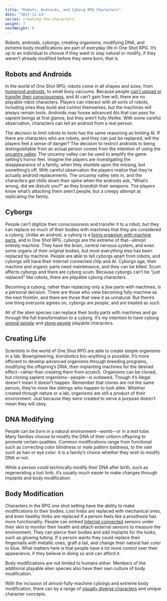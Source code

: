 ```yaml
---
title: "Robots, Androids, and Cyborg RPG Characters"
date: "2017-11-13"
series: creating-the-characters
weight: 7
nextWeight: 8
---
```


Robots, androids, cyborgs, creating organisms, modifying DNA, and extreme body modifications are part of everyday life in One Shot RPG. It’s up to an individual to choose if they want to stay natural or modify, if they weren’t already modified before they were born, that is.<!--more-->

## Robots and Androids
In the world of One Shot RPG, robots come in all shapes and sizes, from [humanoid androids](https://en.wikipedia.org/wiki/Android_(robot)), to small boxy vacuums. Because people [can’t upload or transfer their consciousness](/blog/creating-the-characters/ai-and-internet/#internet-connected-beings), and AI can’t gain free will, there are no playable robot characters. Players can interact with all sorts of robots, including ones they build and control themselves, but the machines will always remain tools. Androids may house advanced AIs that can pass for sapient beings at first glance, but they aren’t fully lifelike. With some careful observation, characters can tell an android from a real person.

The decision to limit robots to tools has the same reasoning as limiting AI. If there are characters who are robots, and they can just be replaced, will the players feel a sense of danger? The decision to restrict androids to being distinguishable from an actual person comes from the intention of using the [uncanny valley](https://en.wikipedia.org/wiki/Uncanny_valley). The uncanny valley can be used to amplify the game setting’s horror feel. Imagine the players are investigating the disappearance of a family, when they stumble upon the missing, but something’s off. With careful observation the players realize that they’re actually android replacements. The uncanny valley sets in, and the characters get chills down their spine when the androids ask, “What’s wrong, did we disturb you?” as they brandish their weapons. The players know what’s attacking them aren’t people, but a creepy attempt at replicating the family.

## Cyborgs
People can’t digitize their consciousness and transfer it to a robot, but they can replace so much of their bodies with machines that they are considered a cyborg. Unlike an android, a cyborg is a [living organism with machine parts](http://tvtropes.org/pmwiki/pmwiki.php/Main/Cyborg), and in One Shot RPG, cyborgs are the extreme of that--almost entirely machine. They have the brain, central nervous system, and even some organs of their original bodies, but most everything else has been replaced by machine. People are able to tell cyborgs apart from robots, and cyborgs still have their Internet connected chip and AI. Cyborgs age, their machine and organic parts need maintenance, and they can be killed. Scum affects cyborgs and there are cyborg scum. Because cyborgs can’t be “just replaced” like robots, there are playable cyborg characters.

Becoming a cyborg, rather than replacing only a _few_ parts with machines, is a personal decision. There are those who view becoming fully machine as the next frontier, and there are those that view it as unnatural. But there’s one thing everyone agrees on, cyborgs are _people_, and are treated as such.

All of the alien species can replace their body parts with machines and go through the full transformation to a cyborg. It’s my intention to have cyborg _[animal people](/blog/creating-the-setting/planets-and-races/#venus)_ and _[stone people](/blog/creating-the-setting/planets-and-races/#mars)_ playable characters.

## Creating Life
Scientists in the world of One Shot RPG are able to create simple organisms in a lab. Bioengineering, biorobotics bio-anything is possible. It’s more efficient to develop advanced organisms through breeding programs, modifying the offspring’s DNA, then implanting machines for the desired effect--rather than creating them from scratch. Organisms can be cloned, but cloning sapient organisms--people--is outlawed. Though it’s illegal doesn’t mean it doesn’t happen. Remember that clones are not the same person, they’re more like siblings who happen to look alike. Whether created through nature or a lab, organisms are still a product of their environment. Just because they were created to serve a purpose doesn’t mean they will obey.

## DNA Modifying
People can be born in a natural environment--womb--or in a test tube. Many families choose to modify the DNA of their unborn offspring to promote certain qualities. Common modifications range from functional such as correcting color blindness or male pattern baldness, to the vain such as hair or eye color. It is a family’s choice whether they wish to modify DNA or not.

While a person could technically modify their DNA after birth, such as regenerating a lost limb, it’s usually much easier to make changes through implants and body modification.

## Body Modification
Characters in the RPG one shot setting have the ability to make modifications to their bodies. Lost limbs are replaced with mechanical ones, and even healthy limbs are replaced if a person feels like a prosthesis has more functionality. People can embed [Internet connected](/blog/creating-the-characters/ai-and-internet/#internet-connected-beings) sensors under their skin to monitor their health and attach external sensors to measure the environment. They can pierce their bodies and add implants for the looks, such as glowing tubing. If a person wants they could replace their fingernails with metallic ones, graft a tail, and change their natural hair color to blue. What matters here is that people have a lot more control over their appearance, if they believe in doing so and can afford it.

Body modifications are not limited to humans either. Members of the additional playable alien species also have their own culture of body modification.

With the inclusion of almost-fully-machine cyborgs and extreme body modification, there can by a range of [visually diverse characters](/blog/creating-the-characters/visual-goals/) and unique character concepts.
